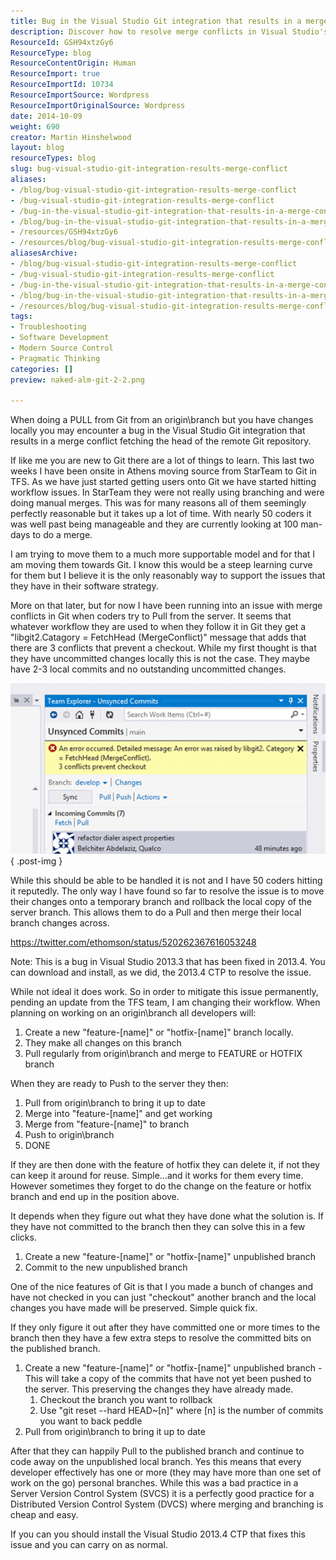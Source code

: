 ```yaml
---
title: Bug in the Visual Studio Git integration that results in a merge conflict
description: Discover how to resolve merge conflicts in Visual Studio's Git integration. Learn effective workflows to streamline your development process and enhance collaboration.
ResourceId: GSH94xtzGy6
ResourceType: blog
ResourceContentOrigin: Human
ResourceImport: true
ResourceImportId: 10734
ResourceImportSource: Wordpress
ResourceImportOriginalSource: Wordpress
date: 2014-10-09
weight: 690
creator: Martin Hinshelwood
layout: blog
resourceTypes: blog
slug: bug-visual-studio-git-integration-results-merge-conflict
aliases:
- /blog/bug-visual-studio-git-integration-results-merge-conflict
- /bug-visual-studio-git-integration-results-merge-conflict
- /bug-in-the-visual-studio-git-integration-that-results-in-a-merge-conflict
- /blog/bug-in-the-visual-studio-git-integration-that-results-in-a-merge-conflict
- /resources/GSH94xtzGy6
- /resources/blog/bug-visual-studio-git-integration-results-merge-conflict
aliasesArchive:
- /blog/bug-visual-studio-git-integration-results-merge-conflict
- /bug-visual-studio-git-integration-results-merge-conflict
- /bug-in-the-visual-studio-git-integration-that-results-in-a-merge-conflict
- /blog/bug-in-the-visual-studio-git-integration-that-results-in-a-merge-conflict
- /resources/blog/bug-visual-studio-git-integration-results-merge-conflict
tags:
- Troubleshooting
- Software Development
- Modern Source Control
- Pragmatic Thinking
categories: []
preview: naked-alm-git-2-2.png

---
```

When doing a PULL from Git from an origin\\branch but you have changes locally you may encounter a bug in the Visual Studio Git integration that results in a merge conflict fetching the head of the remote Git repository.

<script async src="//platform.twitter.com/widgets.js" charset="utf-8"></script>

If like me you are new to Git there are a lot of things to learn. This last two weeks I have been onsite in Athens moving source from StarTeam to Git in TFS. As we have just started getting users onto Git we have started hitting workflow issues. In StarTeam they were not really using branching and were doing manual merges. This was for many reasons all of them seemingly perfectly reasonable but it takes up a lot of time. With nearly 50 coders it was well past being manageable and they are currently looking at 100 man-days to do a merge.

I am trying to move them to a much more supportable model and for that I am moving them towards Git. I know this would be a steep learning curve for them but I believe it is the only reasonably way to support the issues that they have in their software strategy.

More on that later, but for now I have been running into an issue with merge conflicts in Git when coders try to Pull from the server. It seems that whatever workflow they are used to when they follow it in Git they get a "libgit2.Catagory = FetchHead (MergeConflict)" message that adds that there are 3 conflicts that prevent a checkout. While my first thought is that they have uncommitted changes locally this is not the case. They maybe have 2-3 local commits and no outstanding uncommitted changes.

![clip_image001](images/clip-image0013-1-1.png "clip_image001")
{ .post-img }

While this should be able to be handled it is not and I have 50 coders hitting it reputedly. The only way I have found so far to resolve the issue is to move their changes onto a temporary branch and rollback the local copy of the server branch. This allows them to do a Pull and then merge their local branch changes across.

https://twitter.com/ethomson/status/520262367616053248

Note: This is a bug in Visual Studio 2013.3 that has been fixed in 2013.4. You can download and install, as we did, the 2013.4 CTP to resolve the issue.

While not ideal it does work. So in order to mitigate this issue permanently, pending an update from the TFS team, I am changing their workflow. When planning on working on an origin\\branch all developers will:

1. Create a new "feature-\[name\]" or "hotfix-\[name\]" branch locally.
2. They make all changes on this branch
3. Pull regularly from origin\\branch and merge to FEATURE or HOTFIX branch

When they are ready to Push to the server they then:

1. Pull from origin\\branch to bring it up to date
2. Merge into "feature-\[name\]" and get working
3. Merge from "feature-\[name\]" to branch
4. Push to origin\\branch
5. DONE

If they are then done with the feature of hotfix they can delete it, if not they can keep it around for reuse. Simple…and it works for them every time. However sometimes they forget to do the change on the feature or hotfix branch and end up in the position above.

It depends when they figure out what they have done what the solution is. If they have not committed to the branch then they can solve this in a few clicks.

1. Create a new "feature-\[name\]" or "hotfix-\[name\]" unpublished branch
2. Commit to the new unpublished branch

One of the nice features of Git is that I you made a bunch of changes and have not checked in you can just "checkout" another branch and the local changes you have made will be preserved. Simple quick fix.

If they only figure it out after they have committed one or more times to the branch then they have a few extra steps to resolve the committed bits on the published branch.

1. Create a new "feature-\[name\]" or "hotfix-\[name\]" unpublished branch - This will take a copy of the commits that have not yet been pushed to the server. This preserving the changes they have already made.
   1. Checkout the branch you want to rollback
   2. Use "git reset --hard HEAD~\[n\]" where \[n\] is the number of commits you want to back peddle
2. Pull from origin\\branch to bring it up to date

After that they can happily Pull to the published branch and continue to code away on the unpublished local branch. Yes this means that every developer effectively has one or more (they may have more than one set of work on the go) personal branches. While this was a bad practice in a Server Version Control System (SVCS) it is a perfectly good practice for a Distributed Version Control System (DVCS) where merging and branching is cheap and easy.

If you can you should install the Visual Studio 2013.4 CTP that fixes this issue and you can carry on as normal.
